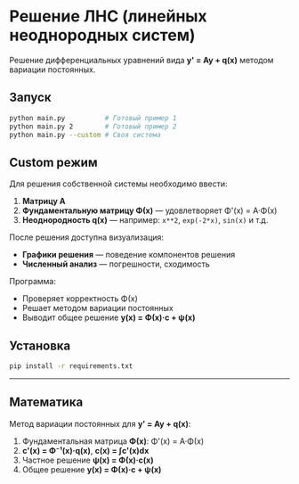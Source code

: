 # Решение ЛНС (линейных неоднородных систем)

Решение дифференциальных уравнений вида **y' = Ay + q(x)** методом вариации постоянных.

## Запуск

```bash
python main.py          # Готовый пример 1
python main.py 2        # Готовый пример 2
python main.py --custom # Своя система
```

## Custom режим

Для решения собственной системы необходимо ввести:
1. **Матрицу A**
2. **Фундаментальную матрицу Φ(x)** — удовлетворяет Φ'(x) = A·Φ(x)
3. **Неоднородность q(x)** — например: `x**2`, `exp(-2*x)`, `sin(x)` и т.д.

После решения доступна визуализация:
- **Графики решения** — поведение компонентов решения
- **Численный анализ** — погрешности, сходимость

Программа:
- Проверяет корректность Φ(x)
- Решает методом вариации постоянных
- Выводит общее решение **y(x) = Φ(x)·c + ψ(x)**

## Установка

```bash
pip install -r requirements.txt
```

---

## Математика

Метод вариации постоянных для **y' = Ay + q(x)**:

1. Фундаментальная матрица **Φ(x)**: Φ'(x) = A·Φ(x)
2. **c'(x) = Φ⁻¹(x)·q(x)**, **c(x) = ∫c'(x)dx**
3. Частное решение **ψ(x) = Φ(x)·c(x)**
4. Общее решение **y(x) = Φ(x)·c + ψ(x)**
